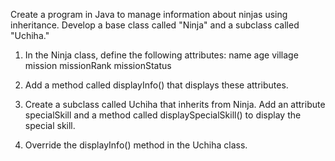 Create a program in Java to manage information about ninjas using inheritance. Develop a base class called "Ninja" and a subclass called "Uchiha."

1. In the Ninja class, define the following attributes:
name
age
village
mission
missionRank
missionStatus

2. Add a method called displayInfo() that displays these attributes.

3. Create a subclass called Uchiha that inherits from Ninja. Add an attribute specialSkill and a method called
displaySpecialSkill() to display the special skill.

4. Override the displayInfo() method in the Uchiha class.